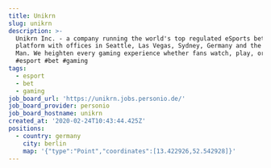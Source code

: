 ```yaml
---
title: Unikrn
slug: unikrn
description: >-
  Unikrn Inc. - a company running the world's top regulated eSports betting
  platform with offices in Seattle, Las Vegas, Sydney, Germany and the Isle of
  Man. We heighten every gaming experience whether fans watch, play, or compete!
  #esport #bet #gaming
tags:
  - esport
  - bet
  - gaming
job_board_url: 'https://unikrn.jobs.personio.de/'
job_board_provider: personio
job_board_hostname: unikrn
created_at: '2020-02-24T10:43:44.425Z'
positions:
  - country: germany
    city: berlin
    map: '{"type":"Point","coordinates":[13.422926,52.542928]}'
---
```

